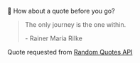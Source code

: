 📣 How about a quote before you go?

> The only journey is the one within.
>
> <p>- Rainer Maria Rilke</p>

Quote requested from [Random Quotes API](https://github.com/lukePeavey/quotable)
